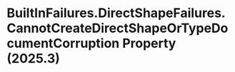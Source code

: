 # BuiltInFailures.DirectShapeFailures.CannotCreateDirectShapeOrTypeDocumentCorruption Property (2025.3)

﻿